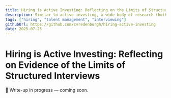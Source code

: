 ```yaml
---
title: Hiring is Active Investing: Reflecting on the Limits of Structured Interviews
description: Similar to active investing, a wide body of research (both academic and corporate) shows hiring managers rarely outperform the index (chance). For example, case study evaluations and coding evaluation scores consistently show very poor predictability for later job performance. I explore what productive interview cycles could instead focus on (for both sides).
tags: ["hiring", "talent management", "interviewing"]
githubUrl: https://github.com/cvredenburgh/hiring-active-investing
date: 2025-07-25
---
```


# Hiring is Active Investing: Reflecting on Evidence of the Limits of Structured Interviews


🚧 Write-up in progress — coming soon.
